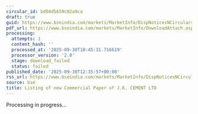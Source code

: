 ```yaml
---
circular_id: bd04d5659c82a9ca
draft: true
guid: https://www.bseindia.com/markets/MarketInfo/DispNoticesNCirculars.aspx?Noticeid={9E56AB79-34B3-4F9C-942A-6931AE0E75EC}&noticeno=20250930-51&dt=09/30/2025&icount=51&totcount=114&flag=0
pdf_url: https://www.bseindia.com/markets/MarketInfo/DownloadAttach.aspx?id=20250930-51&attachedId=
processing:
  attempts: 1
  content_hash: ''
  processed_at: '2025-09-30T18:45:31.716619'
  processor_version: '2.0'
  stage: download_failed
  status: failed
published_date: '2025-09-30T12:35:57+00:00'
rss_url: https://www.bseindia.com/markets/MarketInfo/DispNoticesNCirculars.aspx?Noticeid={9E56AB79-34B3-4F9C-942A-6931AE0E75EC}&noticeno=20250930-51&dt=09/30/2025&icount=51&totcount=114&flag=0
source: bse
title: Listing of new Commercial Paper of J.K. CEMENT LTD
---
```


Processing in progress...